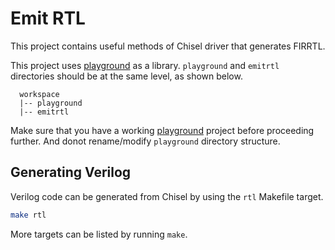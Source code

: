 # Emit RTL

This project contains useful methods of Chisel driver that generates FIRRTL.

This project uses [playground]() as a library. `playground` and `emitrtl` directories should be at the same level, as shown below.
```
  workspace
  |-- playground
  |-- emitrtl
```
Make sure that you have a working [playground](https://github.com/morphingmachines/playground.git) project before proceeding further. And donot rename/modify `playground` directory structure.


## Generating Verilog

Verilog code can be generated from Chisel by using the `rtl` Makefile target.

```sh
make rtl
```

More targets can be listed by running `make`.
